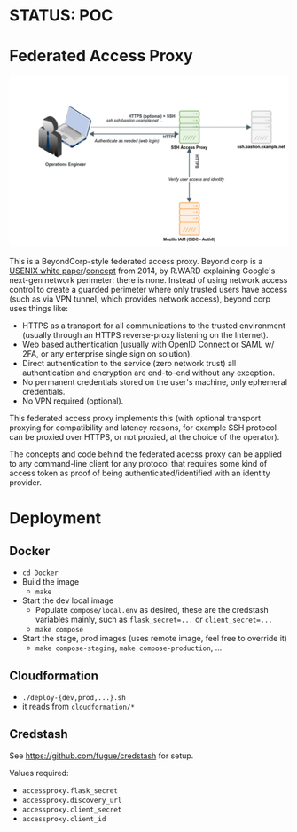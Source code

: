 # STATUS: POC

# Federated Access Proxy

![Diagram](/docs/images/hl_diagram.png?raw=true "High-level diagram")

This is a BeyondCorp-style federated access proxy.  Beyond corp is a [USENIX white
paper](https://www.usenix.org/system/files/login/articles/login_dec14_02_ward.pdf)/[concept](https://research.google.com/pubs/pub43231.html)
from 2014, by R.WARD explaining Google's next-gen network perimeter: there is none.  Instead of using network access
control to create a guarded perimeter where only trusted users have access (such as via VPN tunnel, which provides
network access), beyond corp uses things like:

- HTTPS as a transport for all communications to the trusted environment (usually through an HTTPS reverse-proxy
  listening on the Internet).
- Web based authentication (usually with OpenID Connect or SAML w/ 2FA, or any enterprise single sign on solution).
- Direct authentication to the service (zero network trust) all authentication and encryption are end-to-end without any exception.
- No permanent credentials stored on the user's machine, only ephemeral credentials.
- No VPN required (optional).

This federated access proxy implements this (with optional transport proxying for compatibility and latency reasons, for
example SSH protocol can be proxied over HTTPS, or not proxied, at the choice of the operator).

The concepts and code behind the federated acecss proxy can be applied to any command-line client for any protocol that
requires some kind of access token as proof of being authenticated/identified with an identity provider.

# Deployment

## Docker
- `cd Docker`
- Build the image
  - `make` 
- Start the dev local image
  - Populate `compose/local.env` as desired, these are the credstash variables mainly, such as `flask_secret=...` or
    `client_secret=...`
  - `make compose`
- Start the stage, prod images (uses remote image, feel free to override it)
  - `make compose-staging`, `make compose-production`, ...

## Cloudformation
- `./deploy-{dev,prod,...}.sh`
- it reads from `cloudformation/*`

## Credstash

See https://github.com/fugue/credstash for setup.

Values required:
- `accessproxy.flask_secret`
- `accessproxy.discovery_url`
- `accessproxy.client_secret`
- `accessproxy.client_id`
